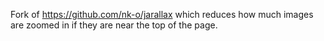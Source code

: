 Fork of <https://github.com/nk-o/jarallax> which reduces how much images are zoomed in if they are near the top of the page.
